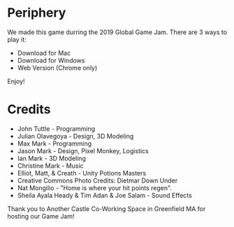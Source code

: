 # Periphery

We made this game durring the 2019 Global Game Jam. There are 3 ways to play it:
* Download for Mac
* Download for Windows
* Web Version (Chrome only)

Enjoy!

# Credits
* John Tuttle - Programming
* Julian Olavegoya - Design, 3D Modeling
* Max Mark - Programming
* Jason Mark - Design, Pixel Monkey, Logistics
* Ian Mark - 3D Modeling
* Christine Mark - Music
* Elliot, Matt, & Creath - Unity Potions Masters
* Creative Commons Photo Credits: Dietmar Down Under 
* Nat Mongilio - "Home is where your hit points regen". 
* Sheila Ayala Heady & Tim Adan & Joe Salam - Sound Effects

Thank you to Another Castle Co-Working Space in Greenfield MA for hosting our Game Jam!
